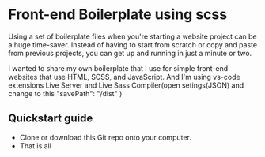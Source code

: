 # Front-end Boilerplate using scss

Using a set of boilerplate files when you're starting a website project can be a huge time-saver. Instead of having to start from scratch or copy and paste from previous projects, you can get up and running in just a minute or two.

I wanted to share my own boilerplate that I use for simple front-end websites that use HTML, SCSS, and JavaScript. And I'm using vs-code extensions Live Server and Live Sass Compiler(open setings(JSON) and change to this "savePath": "/dist" )

## Quickstart guide

* Clone or download this Git repo onto your computer.
* That is all
 
